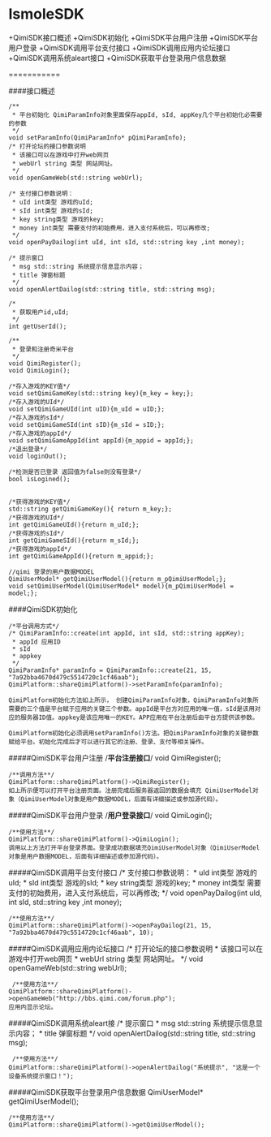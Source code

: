 IsmoleSDK
=========
+QimiSDK接口概述
+QimiSDK初始化
+QimiSDK平台用户注册
+QimiSDK平台用户登录
+QimiSDK调用平台支付接口
+QimiSDK调用应用内论坛接口
+QimiSDK调用系统aleart接口
+QimiSDK获取平台登录用户信息数据

===========

####接口概述

    /**
     * 平台初始化 QimiParamInfo对象里面保存appId, sId, appKey几个平台初始化必需要的参数
     */
    void setParamInfo(QimiParamInfo* pQimiParamInfo);
    /* 打开论坛的接口参数说明
     * 该接口可以在游戏中打开web网页
     * webUrl string 类型 网站网址。
     */
    void openGameWeb(std::string webUrl);
    
    /* 支付接口参数说明：
     * uId int类型 游戏的uId;
     * sId int类型 游戏的sId;
     * key string类型 游戏的key;
     * money int类型 需要支付的初始费用，进入支付系统后，可以再修改;
     */
    void openPayDailog(int uId, int sId, std::string key ,int money);
    
    /* 提示窗口
     * msg std::string 系统提示信息显示内容；
     * title 弹窗标题
     */
    void openAlertDailog(std::string title, std::string msg);
    
    /*
     * 获取用户id,uId;
     */
    int getUserId();
    
    /**
     * 登录和注册奇米平台
     */
    void QimiRegister();
    void QimiLogin();
    
    /*存入游戏的KEY值*/
    void setQimiGameKey(std::string key){m_key = key;};
    /*存入游戏的UId*/
    void setQimiGameUId(int uID){m_uId = uID;};
    /*存入游戏的sId*/
    void setQimiGameSId(int sID){m_sId = sID;};
    /*存入游戏的appId*/
    void setQimiGameAppId(int appId){m_appid = appId;};
    /*退出登录*/
    void loginOut();

    /*检测是否已登录 返回值为false则没有登录*/
    bool isLogined();
    
    
    /*获得游戏的KEY值*/
    std::string getQimiGameKey(){ return m_key;};
    /*获得游戏的UId*/
    int getQimiGameUId(){return m_uId;};
    /*获得游戏的sId*/
    int getQimiGameSId(){return m_sId;};
    /*获得游戏的appId*/
    int getQimiGameAppId(){return m_appid;};
    
    //qimi 登录的用户数据MODEL
    QimiUserModel* getQimiUserModel(){return m_pQimiUserModel;};
    void setQimiUserModel(QimiUserModel* model){m_pQimiUserModel = model;};
    

####QimiSDK初始化

	/*平台调用方式*/
    /* QimiParamInfo::create(int appId, int sId, std::string appKey);
     * appId 应用ID
     * sId 
     * appkey
     */
    QimiParamInfo* paramInfo = QimiParamInfo::create(21, 15, "7a92bba4670d479c5514720c1cf46aab");
    QimiPlatform::shareQimiPlatform()->setParamInfo(paramInfo);

    QimiPlatform初始化方法如上所示， 创建QimiParamInfo对象，QimiParamInfo对象所需要的三个值是平台赋于应用的关键三个参数。appId是平台方对应用的唯一值，sId是该用对应的服务器ID值。appkey是该应用唯一的KEY。APP应用在平台注册后由平台方提供该参数。

    QimiPlatform初始化必须调用setParamInfo()方法。把QimiParamInfo对象的关键参数赋给平台。初始化完成后才可以进行其它的注册、登录、支付等相关操作。

#####QimiSDK平台用户注册
	/**平台注册接口**/
	void QimiRegister();

	/**调用方法**/
	QimiPlatform::shareQimiPlatform()->QimiRegister();
	如上所示便可以打开平台注册页面。注册完成后服务器返回的数据会填充 QimiUserModel对象（QimiUserModel对象是用户数据MODEL，后面有详细描述或参加源代码）。

#####QimiSDK平台用户登录
    /**用户登录接口**/
    void QimiLogin();

    /**使用方法**/
    QimiPlatform::shareQimiPlatform()->QimiLogin();
    调用以上方法打开平台登录界面。登录成功数据填充QimiUserModel对象（QimiUserModel对象是用户数据MODEL，后面有详细描述或参加源代码）。

#####QimiSDK调用平台支付接口
	/* 支付接口参数说明：
     * uId int类型 游戏的uId;
     * sId int类型 游戏的sId;
     * key string类型 游戏的key;
     * money int类型 需要支付的初始费用，进入支付系统后，可以再修改;
     */
    void openPayDailog(int uId, int sId, std::string key ,int money);

    /**使用方法**/
    QimiPlatform::shareQimiPlatform()->openPayDailog(21, 15, "7a92bba4670d479c5514720c1cf46aab", 10);

#####QimiSDK调用应用内论坛接口
	/* 打开论坛的接口参数说明
     * 该接口可以在游戏中打开web网页
     * webUrl string 类型 网站网址。
     */
    void openGameWeb(std::string webUrl);

     /**使用方法**/
    QimiPlatform::shareQimiPlatform()->openGameWeb("http://bbs.qimi.com/forum.php");
    应用内显示论坛。

#####QimiSDK调用系统aleart接
	/* 提示窗口
     * msg std::string 系统提示信息显示内容；
     * title 弹窗标题
     */
    void openAlertDailog(std::string title, std::string msg);

     /**使用方法**/
    QimiPlatform::shareQimiPlatform()->openAlertDailog("系统提示", "这是一个设备系统提示窗口！");
    
#####QimiSDK获取平台登录用户信息数据
	QimiUserModel* getQimiUserModel();

	/**使用方法**/
	QimiPlatform::shareQimiPlatform()->getQimiUserModel();















